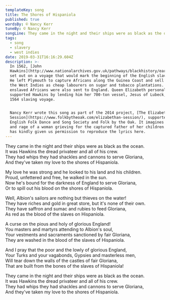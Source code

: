```yaml
---
templateKey: song
title: The Shores of Hispaniola
published: true
wordsBy: © Nancy Kerr
tuneBy: © Nancy Kerr
songLine: They came in the night and their ships were as black as the ocean
tags:
  - song
  - slavery
  - west indies
date: 2019-03-31T16:16:29.604Z
description: >-
  In 1562, [John
  Hawkins](http://www.nationalarchives.gov.uk/pathways/blackhistory/early_times/adventurers.htm)
  set out on a voyage that would mark the beginning of the English slave trade.
  He left Plymouth to capture Africans along the Guinea Coast and sell them in
  the West Indies as cheap labourers on sugar and tobacco plantations. Some
  enslaved Africans were also sent to England. Queen Elizabeth personally
  supported Hawkins by lending him her 700-ton vessel, Jesus of Lubeck, for his
  1564 slaving voyage.


  Nancy Kerr wrote this song as part of the 2014 project, [The Elizabethan
  Session](https://www.folkbytheoak.com/elizabethan-session/), supported by the
  English Folk Dance and Song Society and Folk by the Oak. It imagines the grief
  and rage of a woman grieving for the captured father of her children. Nancy
  has kindly given us permission to reproduce the lyrics here.
---
```

They came in the night and their ships were as black as the ocean.\
It was Hawkins the dread privateer and all of his crew.\
They had whips they had shackles and cannons to serve Gloriana,\
And they've taken my love to the shores of Hispaniola.

My love he was strong and he looked to his land and his children.\
Proud, unfettered and free, he walked in the sun.\
Now he's bound for the darkness of England to serve Gloriana,\
Or to spill out his blood on the shores of Hispaniola.

Well, Albion's sailors are nothing but thieves on the water!\
They have riches and gold in great store, but it's none of their own.\
They have saffron and sumac and rubies to feed Gloriana,\
As red as the blood of the slaves on Hispaniola.

A curse on the pious and holy of glorious England!\
You masters and martyrs attending to Albion's soul,\
Your vestments and sacraments sanctioned by fair Gloriana,\
They are washed in the blood of the slaves of Hispaniola.

And I pray that the poor and the lowly of glorious England,\
Your Turks and your vagabonds, Gypsies and masterless men,\
Will tear down the walls of the castles of fair Gloriana,\
That are built from the bones of the slaves of Hispaniola!

They came in the night and their ships were as black as the ocean.\
It was Hawkins the dread privateer and all of his crew.\
They had whips they had shackles and cannons to serve Gloriana,\
And they've taken my love to the shores of Hispaniola.
